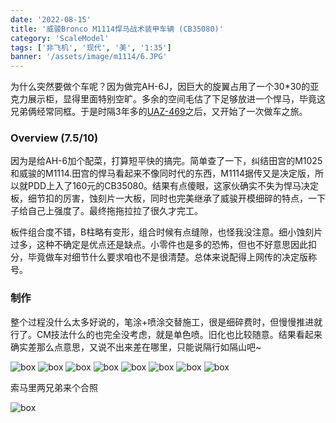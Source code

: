 ```yaml
---
date: '2022-08-15'
title: '威骏Bronco M1114悍马战术装甲车辆 (CB35080)'
category: 'ScaleModel'
tags: ['非飞机', '现代', '美', '1:35']
banner: '/assets/image/m1114/6.JPG'
---
```


为什么突然要做个车呢？因为做完AH-6J，因巨大的旋翼占用了一个30*30的亚克力展示柜，显得里面特别空旷。多余的空间毛估了下足够放进一个悍马，毕竟这兄弟俩经常同框。于是时隔3年多的[UAZ-469](/blog/2019-01-06-pubg-scene/)之后，又开始了一次做车之旅。


### Overview (7.5/10)

因为是给AH-6加个配菜，打算短平快的搞完。简单查了一下，纠结田宫的M1025和威骏的M1114.田宫的悍马看起来不像同时代的东西，M1114据传又是决定版，所以就PDD上入了160元的CB35080。结果有点傻眼，这家伙确实不失为悍马决定板，细节扣的厉害，蚀刻片一大板，同时也完美继承了威骏开模细碎的特点，一下子给自己上强度了。最终拖拖拉拉了很久才完工。

板件组合度不错，B柱略有变形，组合时候有点缝隙，也怪我没注意。细小蚀刻片过多，这种不确定是优点还是缺点。小零件也是多的恐怖，但也不好意思因此扣分，毕竟做车对细节什么要求咱也不是很清楚。总体来说配得上网传的决定版称号。

### 制作

整个过程没什么太多好说的，笔涂+喷涂交替施工，很是细碎费时，但慢慢推进就行了。CM技法什么的也完全没考虑，就是单色喷。旧化也比较随意。结果看起来确实差那么点意思，又说不出来差在哪里，只能说隔行如隔山吧~

![box](/assets/image/m1114/1.JPG)
![box](/assets/image/m1114/2.JPG)
![box](/assets/image/m1114/3.JPG)
![box](/assets/image/m1114/4.JPG)
![box](/assets/image/m1114/5.JPG)
![box](/assets/image/m1114/6.JPG)
![box](/assets/image/m1114/7.JPG)
![box](/assets/image/m1114/8.JPG)

索马里两兄弟来个合照

![box](/assets/image/m1114/9.JPG)
